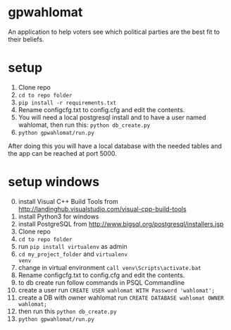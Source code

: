 # gpwahlomat

An application to help voters see which political parties are the best fit to their beliefs.

# setup

1. Clone repo
2. <code>cd to repo folder</code>
3. <code>pip install -r requirements.txt</code>
4. Rename configcfg.txt to config.cfg and edit the contents.
5. You will need a local postgresql install and to have a user named wahlomat, then run this:
<code>python db_create.py</code>
6. <code>python gpwahlomat/run.py</code>

After doing this you will have a local database with the needed tables and the app can be reached at port 5000.

# setup windows
0. install Visual C++ Build Tools from http://landinghub.visualstudio.com/visual-cpp-build-tools
1. install Python3 for windows
2. install PostgreSQL from http://www.bigsql.org/postgresql/installers.jsp
3. Clone repo
4. <code>cd to repo folder</code>
5. run <code>pip install virtualenv</code> as admin
6. <code>cd my_project_folder</code> and <code>virtualenv venv</code>
7. change in virtual environment ```call venv\Scripts\activate.bat```
8. Rename configcfg.txt to config.cfg and edit the contents.
9. to db create run follow commands in PSQL Commandline
10. create a user run ```CREATE USER wahlomat WITH Password 'wahlomat';```
11. create a DB with owner wahlomat run ```CREATE DATABASE wahlomat OWNER wahlomat;```
12. then run this <code>python db_create.py</code>
13. <code>python gpwahlomat/run.py</code>
